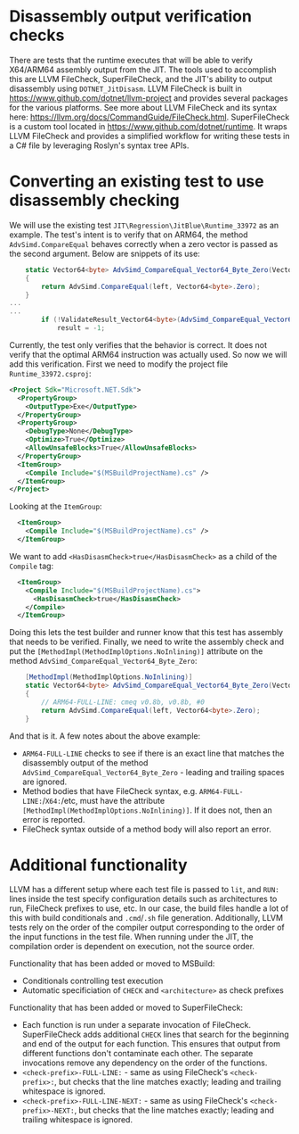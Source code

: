# Disassembly output verification checks
There are tests that the runtime executes that will be able to verify X64/ARM64 assembly output from the JIT.
The tools used to accomplish this are LLVM FileCheck, SuperFileCheck, and the JIT's ability to output disassembly using `DOTNET_JitDisasm`. LLVM FileCheck is built in https://www.github.com/dotnet/llvm-project and provides several packages for the various platforms. See more about LLVM FileCheck and its syntax here: https://llvm.org/docs/CommandGuide/FileCheck.html. SuperFileCheck is a custom tool located in https://www.github.com/dotnet/runtime. It wraps LLVM FileCheck and provides a simplified workflow for writing these tests in a C# file by leveraging Roslyn's syntax tree APIs.
# Converting an existing test to use disassembly checking
We will use the existing test `JIT\Regression\JitBlue\Runtime_33972` as an example. The test's intent is to verify that on ARM64, the method `AdvSimd.CompareEqual` behaves correctly when a zero vector is passed as the second argument. Below are snippets of its use:
```csharp
    static Vector64<byte> AdvSimd_CompareEqual_Vector64_Byte_Zero(Vector64<byte> left)
    {
        return AdvSimd.CompareEqual(left, Vector64<byte>.Zero);
    }
...
...
        if (!ValidateResult_Vector64<byte>(AdvSimd_CompareEqual_Vector64_Byte_Zero(Vector64<byte>.Zero), Byte.MaxValue))
            result = -1;
```
Currently, the test only verifies that the behavior is correct. It does not verify that the optimal ARM64 instruction was actually used. So now we will add this verification.
First we need to modify the project file `Runtime_33972.csproj`:
```xml
<Project Sdk="Microsoft.NET.Sdk">
  <PropertyGroup>
    <OutputType>Exe</OutputType>
  </PropertyGroup>
  <PropertyGroup>
    <DebugType>None</DebugType>
    <Optimize>True</Optimize>
    <AllowUnsafeBlocks>True</AllowUnsafeBlocks>
  </PropertyGroup>
  <ItemGroup>
    <Compile Include="$(MSBuildProjectName).cs" />
  </ItemGroup>
</Project>
```
Looking at the `ItemGroup`:
```xml
  <ItemGroup>
    <Compile Include="$(MSBuildProjectName).cs" />
  </ItemGroup>
```
We want to add `<HasDisasmCheck>true</HasDisasmCheck>` as a child of the `Compile` tag:
```xml
  <ItemGroup>
    <Compile Include="$(MSBuildProjectName).cs">
      <HasDisasmCheck>true</HasDisasmCheck>
    </Compile>
  </ItemGroup>
```
Doing this lets the test builder and runner know that this test has assembly that needs to be verified. Finally, we need to write the assembly check and put the `[MethodImpl(MethodImplOptions.NoInlining)]` attribute on the method `AdvSimd_CompareEqual_Vector64_Byte_Zero`:
```csharp
    [MethodImpl(MethodImplOptions.NoInlining)]
    static Vector64<byte> AdvSimd_CompareEqual_Vector64_Byte_Zero(Vector64<byte> left)
    {
        // ARM64-FULL-LINE: cmeq v0.8b, v0.8b, #0
        return AdvSimd.CompareEqual(left, Vector64<byte>.Zero);
    }
```
And that is it. A few notes about the above example:
- `ARM64-FULL-LINE` checks to see if there is an exact line that matches the disassembly output of the method `AdvSimd_CompareEqual_Vector64_Byte_Zero` - leading and trailing spaces are ignored.
- Method bodies that have FileCheck syntax, e.g. `ARM64-FULL-LINE:`/`X64:`/etc, must have the attribute `[MethodImpl(MethodImplOptions.NoInlining)]`. If it does not, then an error is reported.
- FileCheck syntax outside of a method body will also report an error.
# Additional functionality
LLVM has a different setup where each test file is passed to `lit`, and `RUN:` lines inside the test specify
configuration details such as architectures to run, FileCheck prefixes to use, etc.  In our case, the build
files handle a lot of this with build conditionals and `.cmd`/`.sh` file generation.  Additionally, LLVM tests
rely on the order of the compiler output corresponding to the order of the input functions in the test file.
When running under the JIT, the compilation order is dependent on execution, not the source order.

Functionality that has been added or moved to MSBuild:
- Conditionals controlling test execution
- Automatic specificiation of `CHECK` and `<architecture>` as check prefixes

Functionality that has been added or moved to SuperFileCheck:
- Each function is run under a separate invocation of FileCheck. SuperFileCheck adds additional `CHECK` lines
  that search for the beginning and end of the output for each function. This ensures that output from
  different functions don't contaminate each other. The separate invocations remove any dependency on the
  order of the functions.
- `<check-prefix>-FULL-LINE:` - same as using FileCheck's `<check-prefix>:`, but checks that the line matches exactly; leading and trailing whitespace is ignored.
- `<check-prefix>-FULL-LINE-NEXT:` - same as using FileCheck's `<check-prefix>-NEXT:`, but checks that the line matches exactly; leading and trailing whitespace is ignored.
